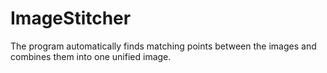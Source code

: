 # ImageStitcher
The program automatically finds matching points between the images and combines them into one unified image.
